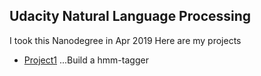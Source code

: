## Udacity Natural Language Processing

I took this Nanodegree in Apr 2019
Here are my projects

* [Project1](https://github.com/beaker69a/Udacity_NLP/Project1) 
...Build a hmm-tagger
